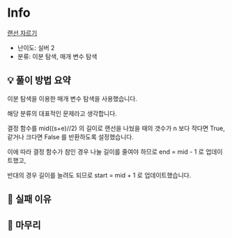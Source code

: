 # Info
[랜선 자르기](https://boj.kr/1654)

- 난이도: 실버 2
- 분류: 이분 탐색, 매개 변수 탐색

## 💡 풀이 방법 요약

이분 탐색을 이용한 매개 변수 탐색을 사용했습니다.

해당 분류의 대표적인 문제라고 생각합니다.

결정 함수를 mid((s+e)//2) 의 길이로 랜선을 나눴을 때의 갯수가 n 보다 작다면 True, 같거나 크다면 False 를 반환하도록 설정했습니다.

이에 따라 결정 함수가 참인 경우 나눌 길이를 줄여야 하므로 end = mid - 1 로 업데이트했고,

반대의 경우 길이를 늘려도 되므로 start = mid + 1 로 업데이트했습니다.

## 👀 실패 이유

## 🙂 마무리
